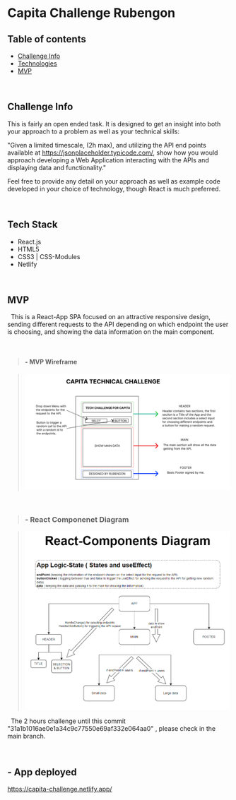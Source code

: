 # Capita Challenge Rubengon

## Table of contents
* [Challenge Info](#challenge-info)
* [Technologies](#tech-stack)
* [MVP](#mvp)

&nbsp;
## Challenge Info

This is fairly an open ended task. It is designed to get an insight into both your approach to a problem as well as your technical skills:

"Given a limited timescale, (2h max), and utilizing the API end points available at https://jsonplaceholder.typicode.com/, show how you would approach developing a Web Application interacting with the APIs and displaying data and functionality."

Feel free to provide any detail on your approach as well as example code developed in your choice of technology, though React is much preferred.

&nbsp;
## Tech Stack

* React.js
* HTML5
* CSS3 | CSS-Modules
* Netlify

&nbsp;
## MVP

&nbsp;
This is a React-App SPA focused on an attractive responsive design, sending different requests to the API depending on which endpoint the user is choosing, and showing the data information on the main component. 

&nbsp;
>#### - MVP Wireframe

>![Wireframe](/src/Images/Planning/Wireframe.PNG)

&nbsp;
>### - React Componenet Diagram

>![React Diagram](/src/Images/Planning/React-Components%20Diagram.PNG)

&nbsp;
The 2 hours challenge until this commit "31a1b1016ae0e1a34c9c77550e69af332e064aa0" , please check in the main branch. 

&nbsp;
## - App deployed
https://capita-challenge.netlify.app/
